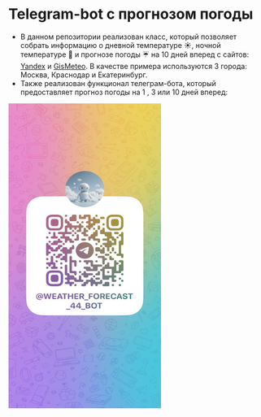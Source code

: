 # Telegram-bot с прогнозом погоды
- В данном репозитории реализован класс, который позволяет собрать информацию о дневной температуре :sunny:, ночной температуре :crescent_moon: и прогнозе погоды :umbrella: на 10 дней вперед с сайтов: [Yandex](https://yandex.ru/pogoda?via=hl) и [GisMeteo](https://www.gismeteo.ru/).
 В качестве примера используются 3 города: Москва, Краснодар и Екатеринбург.
- Также реализован функционал телеграм-бота, который предоставляет прогноз погоды на 1 , 3 или 10 дней вперед:

<img src="qr-code.jpg" width="300" height="600">